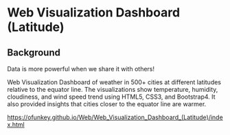 # Web Visualization Dashboard (Latitude)

## Background
Data is more powerful when we share it with others! 

Web Visualization Dashboard of weather in 500+ cities at different latitudes relative to the equator line. The visualizations show temperature, humidity, cloudiness, and wind speed trend using HTML5, CSS3, and Bootstrap4. It also provided insights that cities closer to the equator line are warmer.

https://ofunkey.github.io/Web/Web_Visualization_Dashboard_(Latitude)/index.html

